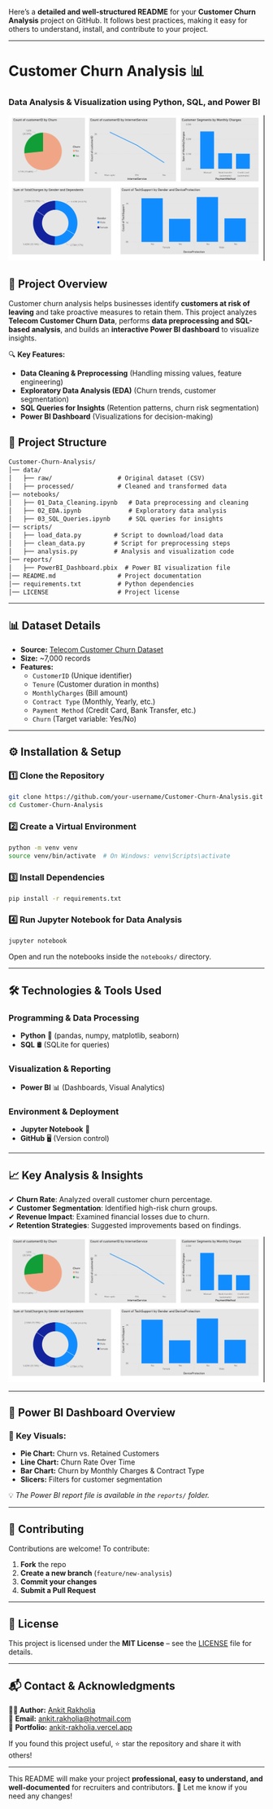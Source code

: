 Here’s a **detailed and well-structured README** for your **Customer Churn Analysis** project on GitHub. It follows best practices, making it easy for others to understand, install, and contribute to your project.  

---

# **Customer Churn Analysis 📊**  
### **Data Analysis & Visualization using Python, SQL, and Power BI**  
![Dashboard](https://github.com/Rakholia1842/Customer-Churn-Analysis/blob/main/Customer%20Churn%20Analysis%20Dashboard.png?raw=true) 
  

## 🚀 **Project Overview**  
Customer churn analysis helps businesses identify **customers at risk of leaving** and take proactive measures to retain them. This project analyzes **Telecom Customer Churn Data**, performs **data preprocessing and SQL-based analysis**, and builds an **interactive Power BI dashboard** to visualize insights.

🔍 **Key Features:**  
- **Data Cleaning & Preprocessing** (Handling missing values, feature engineering)  
- **Exploratory Data Analysis (EDA)** (Churn trends, customer segmentation)  
- **SQL Queries for Insights** (Retention patterns, churn risk segmentation)  
- **Power BI Dashboard** (Visualizations for decision-making)  

## 📂 **Project Structure**  
```
Customer-Churn-Analysis/
│── data/
│   ├── raw/                  # Original dataset (CSV)
│   ├── processed/            # Cleaned and transformed data
│── notebooks/
│   ├── 01_Data_Cleaning.ipynb   # Data preprocessing and cleaning
│   ├── 02_EDA.ipynb             # Exploratory data analysis
│   ├── 03_SQL_Queries.ipynb     # SQL queries for insights
│── scripts/
│   ├── load_data.py         # Script to download/load data
│   ├── clean_data.py        # Script for preprocessing steps
│   ├── analysis.py          # Analysis and visualization code
│── reports/
│   ├── PowerBI_Dashboard.pbix  # Power BI visualization file
│── README.md                 # Project documentation
│── requirements.txt          # Python dependencies
│── LICENSE                   # Project license
```

---

## 📊 **Dataset Details**  
- **Source:** [Telecom Customer Churn Dataset](https://github.com/YBIFoundation/Dataset/raw/main/TelecomCustomerChurn.csv)  
- **Size:** ~7,000 records  
- **Features:**  
  - `CustomerID` (Unique identifier)  
  - `Tenure` (Customer duration in months)  
  - `MonthlyCharges` (Bill amount)  
  - `Contract Type` (Monthly, Yearly, etc.)  
  - `Payment Method` (Credit Card, Bank Transfer, etc.)  
  - `Churn` (Target variable: Yes/No)  

---

## ⚙️ **Installation & Setup**  

### **1️⃣ Clone the Repository**  
```bash
git clone https://github.com/your-username/Customer-Churn-Analysis.git
cd Customer-Churn-Analysis
```

### **2️⃣ Create a Virtual Environment**  
```bash
python -m venv venv
source venv/bin/activate  # On Windows: venv\Scripts\activate
```

### **3️⃣ Install Dependencies**  
```bash
pip install -r requirements.txt
```

### **4️⃣ Run Jupyter Notebook for Data Analysis**
```bash
jupyter notebook
```
Open and run the notebooks inside the `notebooks/` directory.

---

## 🛠 **Technologies & Tools Used**  

### **Programming & Data Processing**
- **Python** 🐍 (pandas, numpy, matplotlib, seaborn)
- **SQL** 🛢 (SQLite for queries)

### **Visualization & Reporting**
- **Power BI** 📊 (Dashboards, Visual Analytics)

### **Environment & Deployment**
- **Jupyter Notebook** 📓
- **GitHub** 🖥 (Version control)

---

## 📈 **Key Analysis & Insights**
✔ **Churn Rate**: Analyzed overall customer churn percentage.  
✔ **Customer Segmentation**: Identified high-risk churn groups.  
✔ **Revenue Impact**: Examined financial losses due to churn.  
✔ **Retention Strategies**: Suggested improvements based on findings.

![Power BI Dashboard](https://github.com/Rakholia1842/Customer-Churn-Analysis/blob/main/Customer%20Churn%20Analysis%20Dashboard.png?raw=true) 

---

## 🎯 **Power BI Dashboard Overview**  
### **📌 Key Visuals**:
- **Pie Chart:** Churn vs. Retained Customers  
- **Line Chart:** Churn Rate Over Time  
- **Bar Chart:** Churn by Monthly Charges & Contract Type  
- **Slicers:** Filters for customer segmentation  

💡 *The Power BI report file is available in the `reports/` folder.*

---

## 🤝 **Contributing**
Contributions are welcome! To contribute:  
1. **Fork** the repo  
2. **Create a new branch** (`feature/new-analysis`)  
3. **Commit your changes**  
4. **Submit a Pull Request**  

---

## 📝 **License**
This project is licensed under the **MIT License** – see the [LICENSE](LICENSE) file for details.

---

## 📬 **Contact & Acknowledgments**
**👨‍💻 Author:** [Ankit Rakholia](https://www.linkedin.com/in/ankit-rakholia)  
📧 **Email:** ankit.rakholia@hotmail.com  
💼 **Portfolio:** [ankit-rakholia.vercel.app](https://ankit-rakholia.vercel.app)  

If you found this project useful, ⭐️ star the repository and share it with others!

---

This README will make your project **professional, easy to understand, and well-documented** for recruiters and contributors. 🚀 Let me know if you need any changes!
